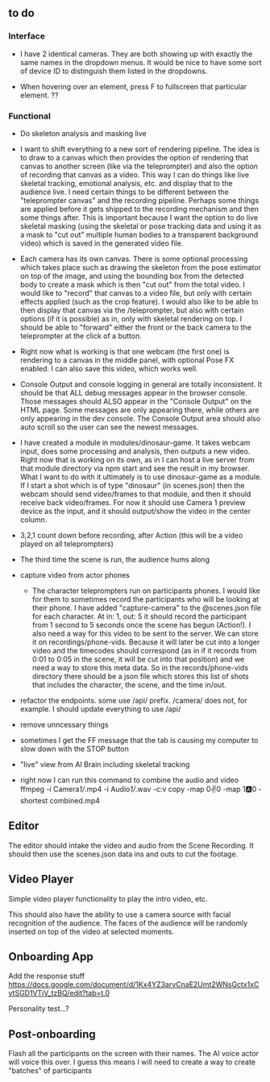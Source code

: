 ## to do

### Interface

+ I have 2 identical cameras. They are both showing up with exactly the same names in the dropdown menus. It would be nice to have some sort of device ID to distinguish them listed in the dropdowns.

- When hovering over an element, press F to fullscreen that particular element. ??

### Functional

+ Do skeleton analysis and masking live

+ I want to shift everything to a new sort of rendering pipeline. The idea is to draw to a canvas which then provides the option of rendering that canvas to another screen (like via the teleprompter) and also the option of recording that canvas as a video. This way I can do things like live skeletal tracking, emotional analysis, etc. and display that to the audience live. I need certain things to be different between the "teleprompter canvas" and the recording pipeline. Perhaps some things are applied before it gets shipped to the recording mechanism and then some things after. This is important because I want the option to do live skeletal masking (using the skeletal or pose tracking data and using it as a mask to "cut out" multiple human bodies to a transparent background video) which is saved in the generated video file.
+ Each camera has its own canvas. There is some optional processing which takes place such as drawing the skeleton from the pose estimator on top of the image, and using the bounding box from the detected body to create a mask which is then "cut out" from the total video. I would like to "record" that canvas to a video file, but only with certain effects applied (such as the crop feature). I would also like to be able to then display that canvas via the /teleprompter, but also with certain options (if it is possible) as in, only with skeletal rendering on top. I should be able to "forward" either the front or the back camera to the teleprompter at the click of a button.
+ Right now what is working is that one webcam (the first one) is rendering to a canvas in the middle panel, with optional Pose FX enabled. I can also save this video, which works well.



+ Console Output and console logging in general are totally inconsistent. It should be that ALL debug messages appear in the browser console. Those messages should ALSO appear in the "Console Output" on the HTML page. Some messages are only appearing there, while others are only appearing in the dev console. The Console Output area should also auto scroll so the user can see the newest messages.

+ I have created a module in modules/dinosaur-game. It takes webcam input, does some processing and analysis, then outputs a new video. Right now that is working on its own, as in I can host a live server from that module directory via npm start and see the result in my browser. What I want to do with it ultimately is to use dinosaur-game as a module. If I start a shot which is of type "dinosaur" (in scenes.json) then the webcam should send video/frames to that module, and then it should receive back video/frames. For now it should use Camera 1 preview device as the input, and it should output/show the video in the center column.

- 3,2,1 count down before recording, after Action (this will be a video played on all teleprompters)

- The third time the scene is run, the audience hums along

- capture video from actor phones

  - The character teleprompters run on participants phones. I would like for them to sometimes record the participants who will be looking at their phone. I have added "capture-camera" to the @scenes.json file for each character. At in: 1, out: 5 it should record the participant from 1 second to 5 seconds once the scene has begun (Action!). I also need a way for this video to be sent to the server. We can store it on recordings/phone-vids. Because it will later be cut into a longer video and the timecodes should correspond (as in if it records from 0:01 to 0:05 in the scene, it will be cut into that position) and we need a way to store this meta data. So in the records/phone-vids directory there should be a json file which stores this list of shots that includes the character, the scene, and the time in/out.

- refactor the endpoints. some use /api/ prefix. /camera/ does not, for example. I should update everything to use /api/

- remove unncessary things

- sometimes I get the FF message that the tab is causing my computer to slow down with the STOP button

- "live" view from AI Brain including skeletal tracking

- right now I can run this command to combine the audio and video
  ffmpeg -i Camera*1/*.mp4 -i Audio*1/*.wav -c:v copy -map 0:v:0 -map 1:a:0 -shortest combined.mp4

## Editor

The editor should intake the video and audio from the Scene Recording. It should then use the scenes.json data ins and outs to cut the footage.

## Video Player

Simple video player functionality to play the intro video, etc.

This should also have the ability to use a camera source with facial recognition of the audience. The faces of the audience will be randomly inserted on top of the video at selected moments.

## Onboarding App

Add the response stuff
https://docs.google.com/document/d/1Kx4YZ3arvCnaE2Umt2WNsGctx1xCvtSGD1VTiV_tzBQ/edit?tab=t.0

Personality test...?

## Post-onboarding

Flash all the participants on the screen with their names. The AI voice actor will voice this over.
I guess this means I will need to create a way to create "batches" of participants
